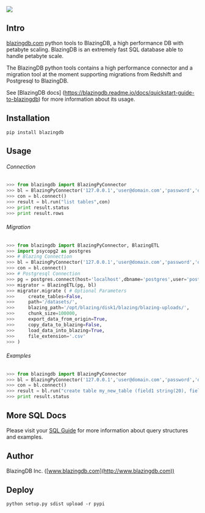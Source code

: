 ![](http://www.blazingdb.com/images/Logo_Blazing_verde.png)



## Intro

[blazingdb.com](http://www.blazingdb.com) python tools to BlazingDB, a high performance DB with petabyte scaling.
BlazingDB is an extremely fast SQL database able to handle petabyte scale.

The BlazingDB python tools contains a high performance connector and a migration tool at the moment supporting migrations from Redshift and Postgresql to BlazingDB.

See [BlazingDB docs] (https://blazingdb.readme.io/docs/quickstart-guide-to-blazingdb) for more information about its usage.

## Installation

`pip install blazingdb`



## Usage

###### Connection

```py
>>> from blazingdb import BlazingPyConnector
>>> bl = BlazingPyConnector('127.0.0.1','user@domain.com','password','database_name',port=8089)
>>> con = bl.connect()
>>> result = bl.run("list tables",con)
>>> print result.status
>>> print result.rows
```

###### Migration

```py
>>> from blazingdb import BlazingPyConnector, BlazingETL
>>> import psycopg2 as postgres
>>> # Blazing Connection
>>> bl = BlazingPyConnector('127.0.0.1','user@domain.com','password','database_name',port=8089)
>>> con = bl.connect()
>>> # Postgresql Connection
>>> pg = postgres.connect(host='localhost',dbname='postgres',user='postgres',password='postgres')
>>> migrator = BlazingETL(pg, bl)
>>> migrator.migrate ( # Optional Parameters
>>>     create_tables=False,                                           # Specify if it's needed to create the tables in the migration
>>>     path='/datasets/',                                    		     # Specify where will the migration data files stored
>>>     blazing_path='/opt/blazing/disk1/blazing/blazing-uploads/',    # Specify in case it's wanted to copy the data to BlazingDB uploads folder
>>>     chunk_size=100000,                                             # Specify the size of the chunks of data to migrate
>>>     export_data_from_origin=True,                                  # Turn to False in case you already have the and only need to load them into BlazingDb
>>>     copy_data_to_blazing=False,                                    # Turn to True in case you want to copy the data to BlazingDB uploads folder
>>>     load_data_into_blazing=True,                                   # Turn to False in case you want to migrate only the structure and not the data
>>>     file_extension='.csv'                                          # Specify the data files extension
>>> )
```

###### Examples

```py
>>> from blazingdb import BlazingPyConnector
>>> bl = BlazingPyConnector('127.0.0.1','user@domain.com','password','database_name',port=8089)
>>> con = bl.connect()
>>> result = bl.run("create table my_new_table (field1 string(20), field2 long, field3 date, field4 double)",con)
>>> print result.status
```

## More SQL Docs

Please visit your [SQL Guide](https://blazingdb.readme.io/docs/blazingdb-sql-guide) for more information about query structures and examples.

## Author

BlazingDB Inc. ([www.blazingdb.com](http://www.blazingdb.com))


## Deploy

```
python setup.py sdist upload -r pypi
```
